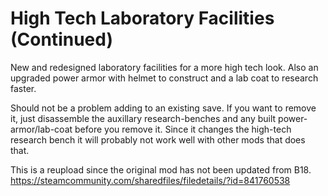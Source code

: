 # High Tech Laboratory Facilities (Continued)

New and redesigned laboratory facilities for a more high tech look.
Also an upgraded power armor with helmet to construct and a lab coat to research faster.

Should not be a problem adding to an existing save. If you want to remove it, just disassemble the auxillary research-benches and any built power-armor/lab-coat before you remove it.
Since it changes the high-tech research bench it will probably not work well with other mods that does that.

This is a reupload since the original mod has not been updated from B18.
https://steamcommunity.com/sharedfiles/filedetails/?id=841760538
